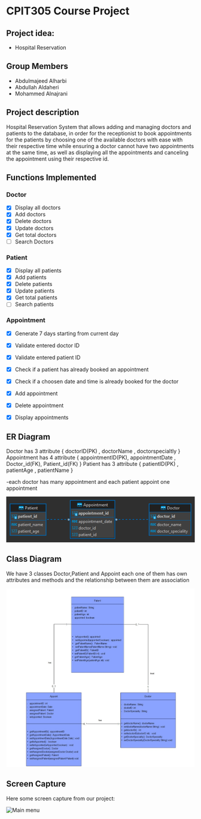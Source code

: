 # CPIT305 Course Project
## Project idea: 
- Hospital Reservation 


## Group Members
- Abdulmajeed Alharbi
- Abdullah Aldaheri
- Mohammed Alnajrani 

## Project description
Hospital Reservation System that allows adding and managing doctors and patients to the database, in order for the receptionist to book appointments for the patients by choosing one of the available doctors with ease with their respective time while ensuring a doctor cannot have two appointments at the same time, as well as displaying all the appointments and canceling the appointment using their respective id.

## Functions Implemented
### Doctor
- [x] Display all doctors
- [x] Add doctors
- [x] Delete doctors
- [x] Update doctors
- [x] Get total doctors
- [ ] Search Doctors

### Patient 
- [x] Display all patients
- [x] Add patients
- [x] Delete patients
- [x] Update patients
- [x] Get total patients
- [ ] Search patients

### Appointment
- [x] Generate 7 days starting from current day
- [x] Validate entered doctor ID
- [x] Validate entered patient ID
- [x] Check if a patient has already booked an appointment
- [x] Check if a choosen date and time is already booked for the doctor
- [x] Add appointment
- [x] Delete appointment
- [x] Display appointments



## ER Diagram

Doctor has 3 attribute { doctorID(PK) , doctorName , doctorspecialtly }
Appointment has 4 attribute { appointmentID(PK), appointmentDate , Doctor_id(FK), Patient_id(FK) }
Patient has 3 attribute { patientID(PK) , patientAge , patientName }

-each doctor has many appointment and each patient appoint one appointment 

![ER-DIAGRAM](/images/ERD.png)

## Class Diagram
We have 3 classes Doctor,Patient and Appoint each one of them has own attributes and methods and the relationship between them are association

![UML Class Diagram](/images/UML.jpg)


## Screen Capture
Here some screen capture from our project:

![Main menu](/images/capture01.png)
